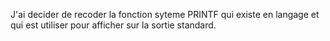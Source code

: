 J'ai decider de recoder la fonction syteme PRINTF qui existe en langage et qui est utiliser pour afficher sur la sortie standard.
